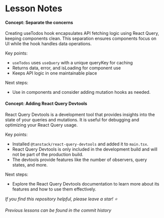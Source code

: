 # Lesson Notes

#### Concept: Separate the concerns
Creating useTodos hook encapsulates API fetching logic using React Query, keeping components clean. This separation ensures components focus on UI while the hook handles data operations.

Key points:
- `useTodos` uses `useQuery` with a unique queryKey for caching
- Returns data, error, and isLoading for component use
- Keeps API logic in one maintainable place

Next steps:
- Use in components and consider adding mutation hooks as needed.

#### Concept: Adding React Query Devtools
React Query Devtools is a development tool that provides insights into the state of your queries and mutations. It is useful for debugging and optimizing your React Query usage.

Key points:
- Installed `@tanstack/react-query-devtools` and added it to `main.tsx`.
- React Query Devtools is only included in the development build and will not be part of the production build.
- The devtools provide features like the number of observers, query states, and more.

Next steps:
- Explore the React Query Devtools documentation to learn more about its features and how to use them effectively.

*If you find this repository helpful, please leave a star! ⭐*

*Previous lessons can be found in the commit history*

